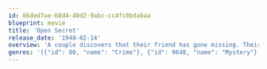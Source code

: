 ```yaml
---
id: 66ded7ae-68d4-40d2-9abc-cc4fc0bdabaa
blueprint: movie
title: 'Open Secret'
release_date: '1948-02-14'
overview: 'A couple discovers that their friend has gone missing. Their investigation leads them to believe that anti-semites are behind the disappearance.'
genres: '[{"id": 80, "name": "Crime"}, {"id": 9648, "name": "Mystery"}, {"id": 53, "name": "Thriller"}]'
---
```

